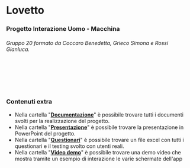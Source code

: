 # Lovetto
### Progetto Interazione Uomo - Macchina
###### Gruppo 20 formato da *Coccaro Benedetta*, *Grieco Simona* e *Rossi Gianluca*.

&emsp;&emsp;&emsp;&emsp;&emsp;&emsp;&emsp;&emsp;&emsp;&emsp;&emsp;&emsp;&emsp;&emsp;&emsp;&emsp;&emsp;&emsp;&emsp;&emsp;&emsp;&emsp;&emsp;&emsp;&emsp;&emsp;&emsp;&emsp;&emsp;&emsp;&emsp;&emsp;&emsp;&emsp;&emsp;&emsp;&emsp;&emsp;&emsp;&emsp;&emsp;&emsp;&emsp;&emsp;&emsp;&emsp;&emsp;&emsp;&emsp;&emsp;&emsp;&emsp;&emsp;&emsp;&emsp;&emsp;&emsp;&emsp;&emsp;&emsp;&emsp;&emsp;&emsp;&emsp;&emsp;&emsp;&emsp;&emsp;&emsp;&emsp;&emsp;&emsp;&emsp;&emsp;&emsp;&emsp;&emsp;&emsp;&emsp;&emsp;&emsp;&emsp;&emsp;&emsp;&emsp;&emsp;&emsp;&emsp;&emsp;&emsp;&emsp;&emsp;&emsp;&emsp;&emsp;&emsp;&emsp;&emsp;&emsp;&emsp;&emsp;&emsp;&emsp;&emsp;&emsp;&emsp;&emsp;&emsp;&emsp;&emsp;&emsp;&emsp;&emsp;&emsp;&emsp;&emsp;&emsp;&emsp;&emsp;&emsp;&emsp;
### Contenuti extra

- Nella cartella "[**Documentazione**](https://github.com/simonagrieco/Lovetto/tree/master/Documentazione)" è possibile trovare tutti i documenti svolti per la realizzazione del progetto.
- Nella cartella "[**Presentazione**](https://github.com/simonagrieco/Lovetto/tree/master/Presentazione)" è possibile trovare la presentazione in PowerPoint del progetto.
- Nella cartella "[**Questionari**](https://github.com/simonagrieco/Lovetto/tree/master/Questionari)" è possibile trovare un file excel con tutti i questionari e il testing svolto con utenti reali.
- Nella cartella "[**Video demo**](https://github.com/simonagrieco/Lovetto/tree/master/Video%20demo)" è possibile trovare una demo video che mostra tramite un esempio di interazione le varie schermate dell'app
